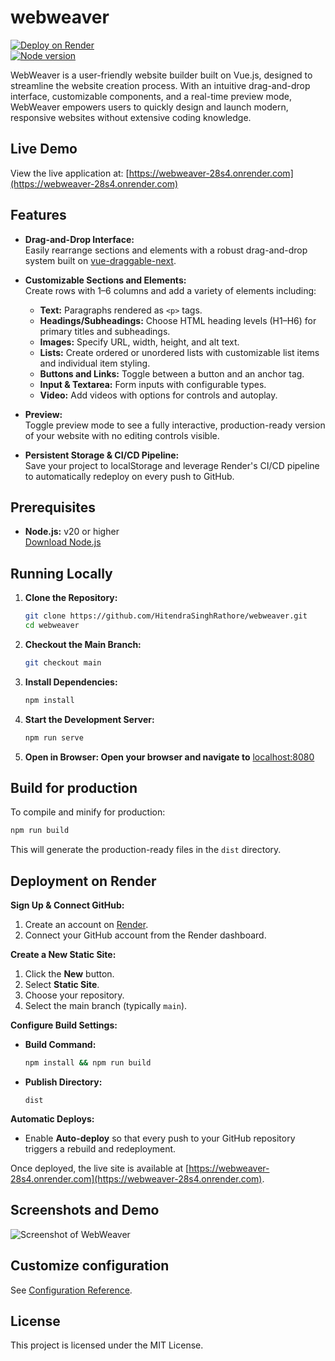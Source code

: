 # webweaver
[![Deploy on Render](https://img.shields.io/badge/Deploy-Render-blue)](https://webweaver-28s4.onrender.com)  
[![Node version](https://img.shields.io/badge/Node->20-brightgreen)](https://nodejs.org/)

WebWeaver is a user-friendly website builder built on Vue.js, designed to streamline the website creation process. With an intuitive drag-and-drop interface, customizable components, and a real-time preview mode, WebWeaver empowers users to quickly design and launch modern, responsive websites without extensive coding knowledge.

## Live Demo

View the live application at: [https://webweaver-28s4.onrender.com](https://webweaver-28s4.onrender.com)

## Features

- **Drag-and-Drop Interface:**  
  Easily rearrange sections and elements with a robust drag-and-drop system built on [vue-draggable-next](https://www.npmjs.com/package/vue-draggable-next).

- **Customizable Sections and Elements:**  
  Create rows with 1–6 columns and add a variety of elements including:
  - **Text:** Paragraphs rendered as `<p>` tags.
  - **Headings/Subheadings:** Choose HTML heading levels (H1–H6) for primary titles and subheadings.
  - **Images:** Specify URL, width, height, and alt text.
  - **Lists:** Create ordered or unordered lists with customizable list items and individual item styling.
  - **Buttons and Links:** Toggle between a button and an anchor tag.
  - **Input & Textarea:** Form inputs with configurable types.
  - **Video:** Add videos with options for controls and autoplay.

- **Preview:**  
  Toggle preview mode to see a fully interactive, production-ready version of your website with no editing controls visible.

- **Persistent Storage & CI/CD Pipeline:**  
  Save your project to localStorage and leverage Render's CI/CD pipeline to automatically redeploy on every push to GitHub.

## Prerequisites

- **Node.js:** v20 or higher  
  [Download Node.js](https://nodejs.org/)

## Running Locally

1. **Clone the Repository:**
   ```bash
   git clone https://github.com/HitendraSinghRathore/webweaver.git
   cd webweaver
   ```
2. **Checkout the Main Branch:**
   ```bash
   git checkout main
   ```
3. **Install Dependencies:**
   ```bash
   npm install
   ```
4. **Start the Development Server:**
   ```bash
   npm run serve
   ```
5. **Open in Browser: Open your browser and navigate to** [localhost:8080](http://localhost:8080)

## Build for production

To compile and minify for production:
```bash
npm run build
```
This will generate the production-ready files in the `dist` directory.

## Deployment on Render

**Sign Up & Connect GitHub:**

1.  Create an account on [Render](https://render.com/).
2.  Connect your GitHub account from the Render dashboard.

**Create a New Static Site:**

1.  Click the **New** button.
2.  Select **Static Site**.
3.  Choose your repository.
4.  Select the main branch (typically `main`).

**Configure Build Settings:**

* **Build Command:**
    ```bash
    npm install && npm run build
    ```
* **Publish Directory:**
    ```
    dist
    ```

**Automatic Deploys:**

* Enable **Auto-deploy** so that every push to your GitHub repository triggers a rebuild and redeployment.

Once deployed, the live site is available at [https://webweaver-28s4.onrender.com](https://webweaver-28s4.onrender.com).

## Screenshots and Demo

![Screenshot of WebWeaver](https://github.com/HitendraSinghRathore/webweaver/blob/main/screenshot.png?raw=true)

## Customize configuration
See [Configuration Reference](https://cli.vuejs.org/config/).

## License
This project is licensed under the MIT License.

